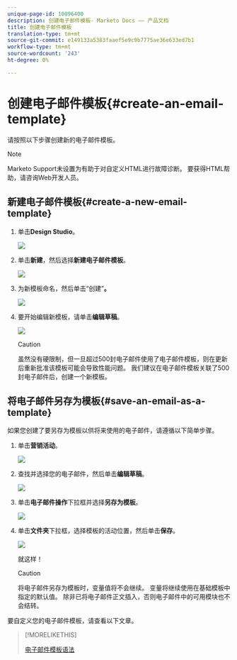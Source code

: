 ```yaml
---
unique-page-id: 10096400
description: 创建电子邮件模板- Marketo Docs —— 产品文档
title: 创建电子邮件模板
translation-type: tm+mt
source-git-commit: e149133a5383faaef5e9c9b7775ae36e633ed7b1
workflow-type: tm+mt
source-wordcount: '243'
ht-degree: 0%

---
```



# 创建电子邮件模板{#create-an-email-template}

请按照以下步骤创建新的电子邮件模板。

>[!NOTE]
>
>Marketo Support未设置为有助于对自定义HTML进行故障诊断。 要获得HTML帮助，请咨询Web开发人员。

## 新建电子邮件模板{#create-a-new-email-template}

1. 单击&#x200B;**Design Studio**。

   ![](assets/designstudio.png)

1. 单击&#x200B;**新建**，然后选择&#x200B;**新建电子邮件模板**。

   ![](assets/ds-two.png)

1. 为新模板命名，然后单击“创建”**。**

   ![](assets/three-1.png)

1. 要开始编辑新模板，请单击&#x200B;**编辑草稿**。

   ![](assets/4.png)

   >[!CAUTION]
   >
   >虽然没有硬限制，但一旦超过500封电子邮件使用了电子邮件模板，则在更新后重新批准该模板可能会导致性能问题。 我们建议在电子邮件模板关联了500封电子邮件后，创建一个新模板。

## 将电子邮件另存为模板{#save-an-email-as-a-template}

如果您创建了要另存为模板以供将来使用的电子邮件，请遵循以下简单步骤。

1. 单击&#x200B;**营销活动**。

   ![](assets/one.png)

1. 查找并选择您的电子邮件，然后单击&#x200B;**编辑草稿**。

   ![](assets/two-1.png)

1. 单击&#x200B;**电子邮件操作**&#x200B;下拉框并选择&#x200B;**另存为模板**。

   ![](assets/four-1.png)

1. 单击&#x200B;**文件夹**&#x200B;下拉框，选择模板的活动位置，然后单击&#x200B;**保存**。

   ![](assets/five-1.png)

   就这样！

   >[!CAUTION]
   >
   >将电子邮件另存为模板时，变量值将不会继续。 变量将继续使用在基础模板中指定的默认值。 除非已将电子邮件正文插入，否则电子邮件中的可用模块也不会结转。

要自定义您的电子邮件模板，请查看以下文章。

>[!MORELIKETHIS]
>
>[电子邮件模板语法](email-template-syntax.md)

